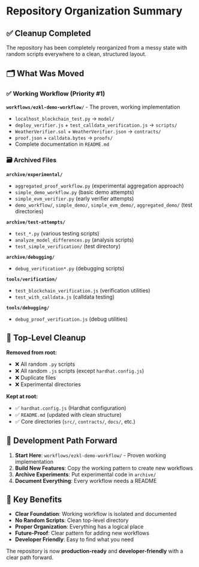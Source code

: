 # Repository Organization Summary

## ✅ Cleanup Completed

The repository has been completely reorganized from a messy state with random scripts everywhere to a clean, structured layout.

## 🗂️ What Was Moved

### ✅ Working Workflow (Priority #1)
**`workflows/ezkl-demo-workflow/`** - The proven, working implementation
- `localhost_blockchain_test.py` → `model/`
- `deploy_verifier.js` + `test_calldata_verification.js` → `scripts/`
- `WeatherVerifier.sol` + `WeatherVerifier.json` → `contracts/`
- `proof.json` + `calldata.bytes` → `proofs/`
- Complete documentation in `README.md`

### 🗃️ Archived Files
**`archive/experimental/`**
- `aggregated_proof_workflow.py` (experimental aggregation approach)
- `simple_demo_workflow.py` (basic demo attempts)
- `simple_evm_verifier.py` (early verifier attempts)
- `demo_workflow/`, `simple_demo/`, `simple_evm_demo/`, `aggregated_demo/` (test directories)

**`archive/test-attempts/`**
- `test_*.py` (various testing scripts)
- `analyze_model_differences.py` (analysis scripts)
- `test_simple_verification/` (test directory)

**`archive/debugging/`**
- `debug_verification*.py` (debugging scripts)

**`tools/verification/`**
- `test_blockchain_verification.js` (verification utilities)
- `test_with_calldata.js` (calldata testing)

**`tools/debugging/`**
- `debug_proof_verification.js` (debug utilities)

## 🧹 Top-Level Cleanup

**Removed from root:**
- ❌ All random `.py` scripts
- ❌ All random `.js` scripts (except `hardhat.config.js`)
- ❌ Duplicate files
- ❌ Experimental directories

**Kept at root:**
- ✅ `hardhat.config.js` (Hardhat configuration)
- ✅ `README.md` (updated with clean structure)
- ✅ Core directories (`src/`, `contracts/`, `docs/`, etc.)

## 🎯 Development Path Forward

1. **Start Here**: `workflows/ezkl-demo-workflow/` - Proven working implementation
2. **Build New Features**: Copy the working pattern to create new workflows
3. **Archive Experiments**: Put experimental code in `archive/`
4. **Document Everything**: Every workflow needs a README

## 🔗 Key Benefits

- **Clear Foundation**: Working workflow is isolated and documented
- **No Random Scripts**: Clean top-level directory
- **Proper Organization**: Everything has a logical place
- **Future-Proof**: Clear pattern for adding new workflows
- **Developer Friendly**: Easy to find what you need

The repository is now **production-ready** and **developer-friendly** with a clear path forward.